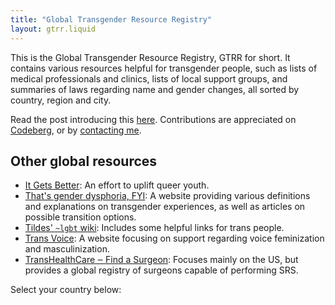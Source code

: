 ```yaml
---
title: "Global Transgender Resource Registry"
layout: gtrr.liquid
---
```

This is the Global Transgender Resource Registry, GTRR for short. It contains various resources helpful for transgender people, such as lists of medical professionals and clinics, lists of local support groups, and 
summaries of laws regarding name and gender changes, all sorted by country, region and city.

Read the post introducing this [here](/posts/2021/03/gtrr.html). Contributions are appreciated on [Codeberg](https://codeberg.org/FantasyCookie17/gtrr/), or by [contacting me](/contact.html).

## Other global resources
* [It Gets Better](https://itgetsbetter.org): An effort to uplift queer youth.
* [That's gender dysphoria, FYI](https://genderdysphoria.fyi): A website providing various definitions and explanations on transgender experiences, as well as articles on possible transition options.
* [Tildes' `~lgbt` wiki](https://tildes.net/~lgbt/wiki/lgbt_resources): Includes some helpful links for trans people.
* [Trans Voice](https://transvoice.party): A website focusing on support regarding voice feminization and masculinization.
* [TransHealthCare ‒ Find a Surgeon](https://www.transhealthcare.org/find-surgeon/): Focuses mainly on the US, but provides a global registry of surgeons capable of performing SRS.

Select your country below:
